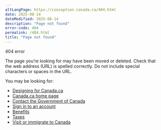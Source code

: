```yaml
---
altLangPage: https://conception.canada.ca/404.html
date: 2025-08-14
dateModified: 2025-08-14
description: "Page not found"
error-code: 404
permalink: /404.html
title: "Page not found"
---
```

<p class="label label-danger">404 error</p>
<p>The page you’re looking for may have been moved or deleted. Check that the web address (URL) is spelled correctly. Do not include special characters or spaces in the URL.</p>
<p>You may be looking for:</p>
<ul>
  <li><a href="https://design.canada.ca/">Designing for Canada.ca</a></li>
  <li><a href="https://www.canada.ca/en">Canada.ca home page</a></li>
  <li><a href="https://www.canada.ca/en/contact.html">Contact the Government of Canada</a></li>
  <li><a href="https://www.canada.ca/en/government/sign-in-online-account.html">Sign in to an account</a></li>
  <li><a href="https://www.canada.ca/en/services/benefits.html">Benefits</a></li>
  <li><a href="https://www.canada.ca/en/services/taxes.html">Taxes</a></li>
  <li><a href="https://www.canada.ca/en/services/immigration-citizenship.html">Visit or immigrate to Canada</a></li>
</ul>
